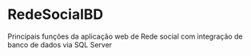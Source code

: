 # RedeSocialBD
Principais funções da aplicação web de Rede social com integração de banco de dados via SQL Server
